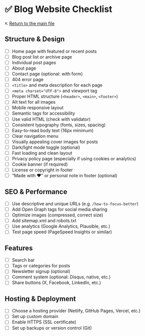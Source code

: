 # ✅ Blog Website Checklist

↖️ [Return to the main file](../README.md)

## Structure & Design

- [ ] Home page with featured or recent posts
- [ ] Blog post list or archive page
- [ ] Individual post pages
- [ ] About page
- [ ] Contact page (optional: with form)
- [ ] 404 error page
- [ ] `<title>` and meta description for each page
- [ ] `<meta charset="UTF-8">` and viewport tag
- [ ] Proper HTML structure (`<header>`, `<main>`, `<footer>`)
- [ ] Alt text for all images
- [ ] Mobile responsive layout
- [ ] Semantic tags for accessibility
- [ ] Use valid HTML (check with validator)
- [ ] Consistent typography (fonts, sizes, spacing)
- [ ] Easy-to-read body text (16px minimum)
- [ ] Clear navigation menu
- [ ] Visually appealing cover images for posts
- [ ] Dark/light mode toggle (optional)
- [ ] Fast loading and clean layout
- [ ] Privacy policy page (especially if using cookies or analytics)
- [ ] Cookie banner (if required)
- [ ] License or copyright in footer
- [ ] “Made with ❤️” or personal note in footer (optional)

## SEO & Performance

- [ ] Use descriptive and unique URLs (e.g. `/how-to-focus-better`)
- [ ] Add Open Graph tags for social media sharing
- [ ] Optimize images (compressed, correct size)
- [ ] Add sitemap.xml and robots.txt
- [ ] Use analytics (Google Analytics, Plausible, etc.)
- [ ] Test page speed (PageSpeed Insights or similar)

## Features

- [ ] Search bar
- [ ] Tags or categories for posts
- [ ] Newsletter signup (optional)
- [ ] Comment system (optional: Disqus, native, etc.)
- [ ] Share buttons (X, Facebook, LinkedIn, etc.)

## Hosting & Deployment

- [ ] Choose a hosting provider (Netlify, GitHub Pages, Vercel, etc.)
- [ ] Set up custom domain
- [ ] Enable HTTPS (SSL certificate)
- [ ] Set up backups or version control (Git)